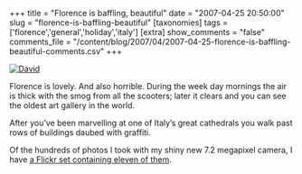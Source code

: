 +++
title = "Florence is baffling, beautiful"
date = "2007-04-25 20:50:00"
slug = "florence-is-baffling-beautiful"
[taxonomies]
tags = ['florence','general','holiday','italy']
[extra]
show_comments = "false"
comments_file = "/content/blog/2007/04/2007-04-25-florence-is-baffling-beautiful-comments.csv"
+++

[![David](http://farm1.static.flickr.com/202/465328750_5de5e89c07_m.jpg)](http://www.flickr.com/photos/pip/465328750/ "Michelangelo's David")

Florence is lovely. And also horrible. During the week day mornings the air is thick with the smog from all the scooters; later it clears and you can see the oldest art gallery in the world.

After you’ve been marvelling at one of Italy’s great cathedrals you walk past rows of buildings daubed with graffiti.

Of the hundreds of photos I took with my shiny new 7.2 megapixel camera, I have [a Flickr set containing eleven of them](http://flickr.com/photos/pip/sets/72157600095318292/).
